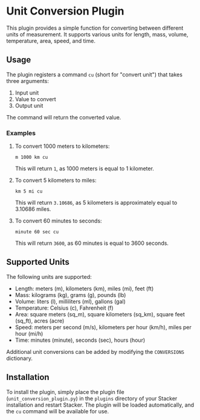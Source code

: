 # Unit Conversion Plugin

This plugin provides a simple function for converting between different units of measurement. It supports various units for length, mass, volume, temperature, area, speed, and time.

## Usage

The plugin registers a command `cu` (short for "convert unit") that takes three arguments:

1. Input unit
2. Value to convert
3. Output unit

The command will return the converted value.

### Examples

1. To convert 1000 meters to kilometers:

    ```
    m 1000 km cu
    ```

    This will return `1`, as 1000 meters is equal to 1 kilometer.

2. To convert 5 kilometers to miles:

    ```
    km 5 mi cu
    ```

    This will return `3.10686`, as 5 kilometers is approximately equal to 3.10686 miles.

3. To convert 60 minutes to seconds:

    ```
    minute 60 sec cu
    ```

    This will return `3600`, as 60 minutes is equal to 3600 seconds.

## Supported Units

The following units are supported:

- Length: meters (m), kilometers (km), miles (mi), feet (ft)
- Mass: kilograms (kg), grams (g), pounds (lb)
- Volume: liters (l), milliliters (ml), gallons (gal)
- Temperature: Celsius (c), Fahrenheit (f)
- Area: square meters (sq_m), square kilometers (sq_km), square feet (sq_ft), acres (acre)
- Speed: meters per second (m/s), kilometers per hour (km/h), miles per hour (mi/h)
- Time: minutes (minute), seconds (sec), hours (hour)

Additional unit conversions can be added by modifying the `CONVERSIONS` dictionary.

## Installation

To install the plugin, simply place the plugin file (`unit_conversion_plugin.py`) in the `plugins` directory of your Stacker installation and restart Stacker. The plugin will be loaded automatically, and the `cu` command will be available for use.

